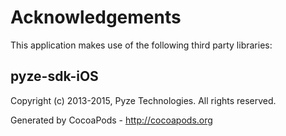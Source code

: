 # Acknowledgements
This application makes use of the following third party libraries:

## pyze-sdk-iOS

Copyright (c) 2013-2015, Pyze Technologies.
All rights reserved.

Generated by CocoaPods - http://cocoapods.org
